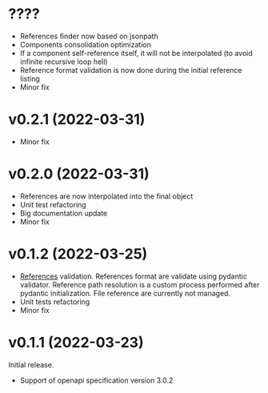# ????

- References finder now based on jsonpath
- Components consolidation optimization
- If a component self-reference itself, it will not be interpolated (to avoid infinite recursive loop hell)
- Reference format validation is now done during the initial reference listing
- Minor fix

# v0.2.1 (2022-03-31)

- Minor fix

# v0.2.0 (2022-03-31)

- References are now interpolated into the final object
- Unit test refactoring
- Big documentation update
- Minor fix

# v0.1.2 (2022-03-25)

- [References](https://github.com/OAI/OpenAPI-Specification/blob/main/versions/3.0.2.md#referenceObject)  validation.
References format are validate using pydantic validator. Reference path resolution is a custom process performed after pydantic initialization. File reference are currently not managed.
- Unit tests refactoring
- Minor fix

# v0.1.1 (2022-03-23)

Initial release.

- Support of openapi specification version 3.0.2
